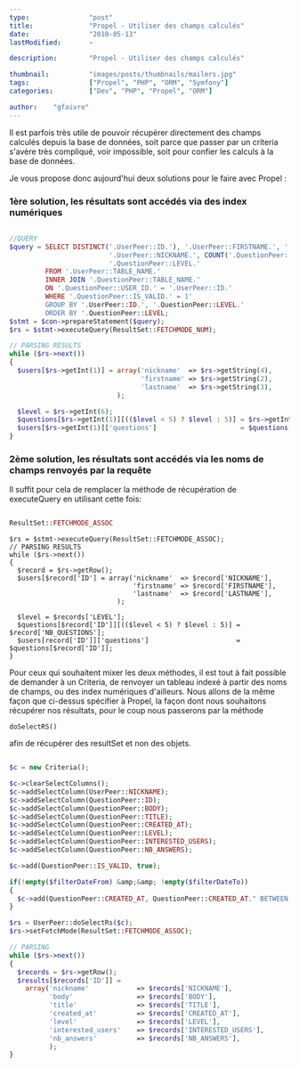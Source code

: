 ```yaml
---
type:               "post"
title:              "Propel - Utiliser des champs calculés"
date:               "2010-05-13"
lastModified:       ~

description:        "Propel - Utiliser des champs calculés"

thumbnail:          "images/posts/thumbnails/mailers.jpg"
tags:               ["Propel", "PHP", "ORM", "Symfony"]
categories:         ["Dev", "PHP", "Propel", "ORM"]

author:    "gfaivre"
---
```


Il est parfois très utile de pouvoir récupérer directement des champs calculés depuis la base de données, soit parce que passer par un criteria s'avère très compliqué, voir impossible, soit pour confier les calculs à la base de données.

Je vous propose donc aujourd'hui deux solutions pour le faire avec Propel :<!--more-->

### 1ère solution, les résultats sont accédés via des index numériques

```php

//QUERY
$query = SELECT DISTINCT('.UserPeer::ID.'), '.UserPeer::FIRSTNAME.', '.UserPeer::LASTNAME.',
                         '.UserPeer::NICKNAME.', COUNT('.QuestionPeer::ID.') AS NB_QUESTIONS,
                         '.QuestionPeer::LEVEL.'
         FROM '.UserPeer::TABLE_NAME.'
         INNER JOIN '.QuestionPeer::TABLE_NAME.'
         ON '.QuestionPeer::USER_ID.' = '.UserPeer::ID.'
         WHERE '.QuestionPeer::IS_VALID.' = 1'
         GROUP BY '.UserPeer::ID.', '.QuestionPeer::LEVEL.'
         ORDER BY '.QuestionPeer::LEVEL;
$stmt = $con->prepareStatement($query);
$rs = $stmt->executeQuery(ResultSet::FETCHMODE_NUM);

// PARSING RESULTS
while ($rs->next())
{
  $users[$rs->getInt(1)] = array('nickname'  => $rs->getString(4),
                                 'firstname' => $rs->getString(2),
                                 'lastname'  => $rs->getString(3),
                           );

  $level = $rs->getInt(6);
  $questions[$rs->getInt(1)][(($level < 5) ? $level : 5)] = $rs->getInt(5);
  $users[$rs->getInt(1)]['questions']                     = $questions[$rs->getInt(1)];
}
```


### 2ème solution, les résultats sont accédés via les noms de champs renvoyés par la requête

Il suffit pour cela de remplacer la méthode de récupération de executeQuery en utilisant cette fois:

```php

ResultSet::FETCHMODE_ASSOC
```


```
$rs = $stmt->executeQuery(ResultSet::FETCHMODE_ASSOC);
// PARSING RESULTS
while ($rs->next())
{
  $record = $rs->getRow();
  $users[$record['ID'] = array('nickname'  => $record['NICKNAME'],
                               'firstname' => $record['FIRSTNAME'],
                               'lastname'  => $record['LASTNAME'],
                           );

  $level = $records['LEVEL'];
  $questions[$record['ID']][(($level < 5) ? $level : 5)] = $record['NB_QUESTIONS'];
  $users[record['ID']]['questions']                      = $questions[$record['ID']];
}
```

Pour ceux qui souhaitent mixer les deux méthodes, il est tout à fait possible de demander à un Criteria, de renvoyer un tableau indexé à partir
des noms de champs, ou des index numériques d'ailleurs.
Nous allons de la même façon que ci-dessus spécifier à Propel, la façon dont nous souhaitons récupérer nos résultats, pour le coup nous passerons
par la méthode

```
doSelectRS()
```

afin de récupérer des resultSet et non des objets.

```php

$c = new Criteria();

$c->clearSelectColumns();
$c->addSelectColumn(UserPeer::NICKNAME);
$c->addSelectColumn(QuestionPeer::ID);
$c->addSelectColumn(QuestionPeer::BODY);
$c->addSelectColumn(QuestionPeer::TITLE);
$c->addSelectColumn(QuestionPeer::CREATED_AT);
$c->addSelectColumn(QuestionPeer::LEVEL);
$c->addSelectColumn(QuestionPeer::INTERESTED_USERS);
$c->addSelectColumn(QuestionPeer::NB_ANSWERS);

$c->add(QuestionPeer::IS_VALID, true);

if(!empty($filterDateFrom) &amp;&amp; !empty($filterDateTo))
{
  $c->add(QuestionPeer::CREATED_AT, QuestionPeer::CREATED_AT." BETWEEN '".$filterDateFrom."'AND '".$filterDateTo."'", Criteria::CUSTOM);
}

$rs = UserPeer::doSelectRs($c);
$rs->setFetchMode(ResultSet::FETCHMODE_ASSOC);

// PARSING
while ($rs->next())
{
  $records = $rs->getRow();
  $results[$records['ID']] =
    array('nickname'            => $records['NICKNAME'],
          'body'                => $records['BODY'],
          'title'               => $records['TITLE'],
          'created_at'          => $records['CREATED_AT'],
          'level'               => $records['LEVEL'],
          'interested_users'    => $records['INTERESTED_USERS'],
          'nb_answers'          => $records['NB_ANSWERS'],
          );
}
```
